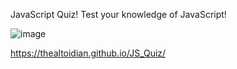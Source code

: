 JavaScript Quiz! Test your knowledge of JavaScript!

![image](https://user-images.githubusercontent.com/95263095/151317552-69352fae-7be6-4e21-be9a-c754ba3f64ea.png)

https://thealtoidian.github.io/JS_Quiz/
